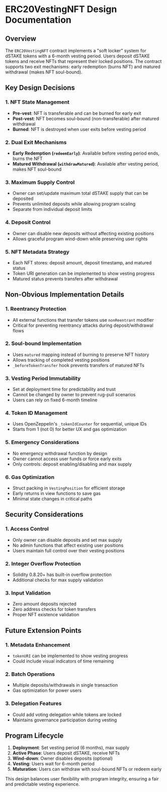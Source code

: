 # ERC20VestingNFT Design Documentation

## Overview

The `ERC20VestingNFT` contract implements a "soft locker" system for dSTAKE tokens with a 6-month vesting period. Users deposit dSTAKE tokens and receive NFTs that represent their locked positions. The contract supports two exit mechanisms: early redemption (burns NFT) and matured withdrawal (makes NFT soul-bound).

## Key Design Decisions

### 1. NFT State Management
- **Pre-vest**: NFT is transferable and can be burned for early exit
- **Post-vest**: NFT becomes soul-bound (non-transferable) after matured withdrawal
- **Burned**: NFT is destroyed when user exits before vesting period

### 2. Dual Exit Mechanisms
- **Early Redemption (`redeemEarly`)**: Available before vesting period ends, burns the NFT
- **Matured Withdrawal (`withdrawMatured`)**: Available after vesting period, makes NFT soul-bound

### 3. Maximum Supply Control
- Owner can set/update maximum total dSTAKE supply that can be deposited
- Prevents unlimited deposits while allowing program scaling
- Separate from individual deposit limits

### 4. Deposit Control
- Owner can disable new deposits without affecting existing positions
- Allows graceful program wind-down while preserving user rights

### 5. NFT Metadata Strategy
- Each NFT stores: deposit amount, deposit timestamp, and matured status
- Token URI generation can be implemented to show vesting progress
- Matured status prevents transfers after withdrawal

## Non-Obvious Implementation Details

### 1. Reentrancy Protection
- All external functions that transfer tokens use `nonReentrant` modifier
- Critical for preventing reentrancy attacks during deposit/withdrawal flows

### 2. Soul-bound Implementation
- Uses `matured` mapping instead of burning to preserve NFT history
- Allows tracking of completed vesting positions
- `_beforeTokenTransfer` hook prevents transfers of matured NFTs

### 3. Vesting Period Immutability
- Set at deployment time for predictability and trust
- Cannot be changed by owner to prevent rug-pull scenarios
- Users can rely on fixed 6-month timeline

### 4. Token ID Management
- Uses OpenZeppelin's `_tokenIdCounter` for sequential, unique IDs
- Starts from 1 (not 0) for better UX and gas optimization

### 5. Emergency Considerations
- No emergency withdrawal function by design
- Owner cannot access user funds or force early exits
- Only controls: deposit enabling/disabling and max supply

### 6. Gas Optimization
- Struct packing in `VestingPosition` for efficient storage
- Early returns in view functions to save gas
- Minimal state changes in critical paths

## Security Considerations

### 1. Access Control
- Only owner can disable deposits and set max supply
- No admin functions that affect existing user positions
- Users maintain full control over their vesting positions

### 2. Integer Overflow Protection
- Solidity 0.8.20+ has built-in overflow protection
- Additional checks for max supply validation

### 3. Input Validation
- Zero amount deposits rejected
- Zero address checks for token transfers
- Proper NFT existence validation

## Future Extension Points

### 1. Metadata Enhancement
- `tokenURI` can be implemented to show vesting progress
- Could include visual indicators of time remaining

### 2. Batch Operations
- Multiple deposits/withdrawals in single transaction
- Gas optimization for power users

### 3. Delegation Features
- Could add voting delegation while tokens are locked
- Maintains governance participation during vesting

## Program Lifecycle

1. **Deployment**: Set vesting period (6 months), max supply
2. **Active Phase**: Users deposit dSTAKE, receive NFTs
3. **Wind-down**: Owner disables deposits (optional)
4. **Vesting**: Users wait for 6-month period
5. **Maturation**: Users can withdraw with soul-bound NFTs or redeem early

This design balances user flexibility with program integrity, ensuring a fair and predictable vesting experience.
